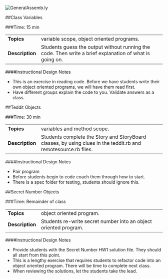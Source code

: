 ![GeneralAssemb.ly](http://studio.generalassemb.ly/GA_Slide_Assets/Exercise_icon_md.png)


##Class Variables

###Time: 15 min

| | |
| ------------- |:-------------|
| __Topics__ | variable scope, object oriented programs.  | 
| __Description__| Students guess the output without running the code. Then write a brief explanation of what is going on. |    
 


####Instructional Design Notes

*	This is an exercise in reading code. Before we have students write their own object oriented programs, we will have them read first.
*	Have different groups explain the code to you. Validate answers as a class.



##Teddit Objects

###Time: 30 min

| | |
| ------------- |:-------------|
| __Topics__ | variables and method scope. | 
| __Description__| Students complete the Story and StoryBoard classes, by using clues in the teddit.rb and remotesource.rb files. |    
 


####Instructional Design Notes

*	Pair program
*	Before students begin to code coach them through how to start.
*	There is a spec folder for testing, students should ignore this. 


##Secret Number Objects

###Time: Remainder of class

| | |
| ------------- |:-------------|
| __Topics__ | object oriented program. | 
| __Description__|Students re-write secret number into an object oriented program.  |    
 


####Instructional Design Notes

*	Provide students with the Secret Number HW1 solution file. They should all start from this point. 
*	This is a lengthy exercise that requires students to refactor code into an object oriented program. There will be time to complete next class. 
*	When reviewing the solutions, let the students take the lead.
